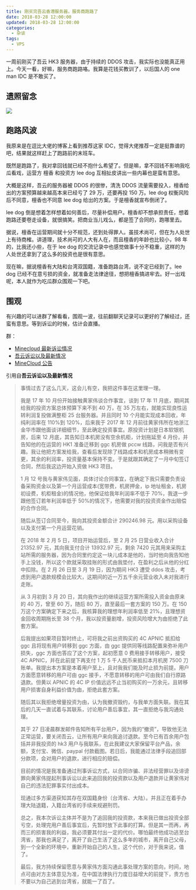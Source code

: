 ```yaml
---
title: 刚买完吾云香港服务器，服务商跑路了
date: 2018-03-28 12:00:00
updated: 2018-03-28 12:00:00
categories:
  - 杂谈
tags:
  - VPS
---
```


一周前刚买了吾云 HK3 服务器，由于持续的 DDOS 攻击，我实际也没能真正用上。今天一看，好嘛，服务商跑路咯。我算是花钱买教训了，以后国人的 one man IDC 是不敢买了。

<!--more-->

## 遗照留念

![](https://img.iszy.xyz/20190318214913.png)

## 跑路风波

我原来是在逗比大佬的博客上看到推荐这家 IDC，觉得大佬推荐一定是挺靠谱的吧，结果就这样赶上了跑路前的末班车。

既然是跑路了，我对拿回钱就已经不抱什么希望了。但是嘛，拿不回钱不影响我吃瓜看戏，运营方 檀香 和投资方 lee dog 互相扯皮讲出一些内幕也是蛮有意思。

大概是这样，吾云的服务器被 DDOS 的很惨，清洗 DDOS 流量需要投入，檀香给出的方案预算越来越高本来已经亏了 29 万，还要再投 150 万。lee dog 权衡风险后不同意，檀香也不同意 lee dog 给出的方案。于是檀香就宣布倒闭了。

lee dog 倒是想着怎样想着如何善后，尽量补偿用户。檀香却不想承担责任，想着跑路还要卷走设备，就很搞笑。把商业当儿戏么，都是签了合同的，跑哪里去。

据说，檀香在运营期间就十分不规范，还到处得罪人。虽技术尚可，但在为人处世上有待商榷。讲道理，技术尚可的人大有人在，而且檀香的年龄也比较小，98 年的，比我还小些，在于 lee dog 的交流记录中也感觉做事十分不稳重，这样的为人处世还拿到了这么多的投资也是很有意思。

现在嘛，据说檀香有大陆和台湾双国籍，准备跑路台湾，说不定已经到了。lee dog 已经不在意亏损的资金，就准备走法律途径，想把檀香搞进牢去。好一出戏呢，本人就作为吃瓜群众围观一下吧。

## 围观

有兴趣的可以进群了解看看，围观一波，往前翻聊天记录可以更好的了解经过，还蛮有意思。等到诉讼的时候，估计会直播。

群：

- [Minecloud 最新诉讼情况](https://t.me/minecloudlawnew)
- [吾云诉讼以及最新情况](https://t.me/minecloudlaw)
- [MineCloud 公告](https://t.me/minecloud)

引用自**吾云诉讼以及最新情况**

> 事情过去了这么几天，这会儿有空，我把这件事在这里理一理。
>
> 我是 17 年 10 月份开始接触黄家伟谈合作事宜，谈到 17 年 11 月底，期间其给我的投资方案总体预算下来不到 40 万，在 35 万左右，就能实现良性运转利润复投做满整柜 25 台服务器。并且同时 10 个月能实现成本回收，年纯利润率在 110%到 120%，后来我于 2017 年 12 月前往黄家伟所在地浙江金华市跟他面谈详细细节，至此确定投资事宜。原投资计划是日本软银机房，后来 12 月底，其告知日本机房没有空余机柜，计划拖延至 4 月份，并告知他的在运营的 HK1 准备迁移到 ggc 机房做 pccw 线路，问我是否有兴趣。我让他把方案发给我，查看后发现除了线路成本和机房成本稍微有变更，其余的利润率，投资量基本保持不变。于是就跟其确定了一月中旬签订合同，然后我这边开始入资做 HK3 项目。
>
> 1 月 12 号我与黄家伟见面，具体讨论合同事宜，在确定下我只需要负责设备采购资金以及第一个月运营成本(宽带费，机房押金，ip 地址租金，机房初设费，机柜租金)的情况他，他保证给我年利润率不低于 70%，我退一步跟他签订若年利润率低于 50%的情况下，他需要对我的投资资金作出赔偿的合作合同。
>
> 随后从签订合同至今，我向其投资金额合计 290246.98 元。用以采购设备以及支付第一个月运营花销。
>
> 在 2018 年 2 月 5 日，项目开始运营后，至 2 月 25 日营业收入合计 21352.97 元，其向我支付合计 13932.97 元，剩余 7420 元其用来采购主站所需的服务器，因为合同里约定这一块儿成本是他的，当时他向我告知他手上没钱，所以这个款就采取挂账的形式由我垫付，在盈利之后从他的分红中扣除。在 2 月 26 日至 3 月 19 日，因为期间 HK3 遭受 ddos 攻击，考虑到用户退款规模会比较大，这期间的近一万五千余元营业收入未对我进行走账。
>
> 从 3 月初到 3 月 20 日，其向我作出的继续运营方案所需投入资金由原来的 40 万，曾至 60 万，随后 80 万，直至最后一套方案的 150 万。在 150 万这个方案确定下来之后，我核算我的理想年利润率低至 21%，且理想资金回收周期拖长至 38 个月，我以投资量剧增，投资风险增大为由拒绝了此套方案。
>
> 后我提出如果项目暂时终止，可将我之前出资购买的 4C APNIC 抵扣给 ggc 且将现有用户转移到 ggc 方面，由 ggc 提供同等线路配置来弥补用户损失，ggc 方面也答应了这个方案，起初愿意 0 费用接手转移用户，接受 4C APNIC，并在此前提下再支付 1 万 5 千人民币来抵扣本月机房 7500 刀账单。我提出本方案是本着用户至上，且对我我们能及时止损为前提。用户方面愿意转移的用户可由 ggc 接手，不愿意转移的用户可由我们自行原路退款。但黄以 APNIC 的 4C IP 价值远远不止当初购买的一万余元，且转移用户损害自身利益价值为由，拒绝此套方案。
>
> 随后其以我拒绝增量投资为由，认为我撤资毁约，与我单方面失联。我在其后的几天一直试着与其联系，讨论用户善后事宜，其一直拒绝与我沟通处理。
>
> 其于 27 日凌晨群发邮件告知所有平台用户，因为我的“撤资”，导致他无法正常运营，要关闭吾云，让所有用户来向我追讨退款。至今已有百余用户包括并非我投资的 hk3 用户与我联系，在此我建议大家保留平台产品，余额，支付宝、微信、paypal 付款截图。若日后，我能通过法律手段追回部分款项，会对用户的退款，进行相应的赔偿。
>
> 目前的情况是我准备通过刑事诉讼方式，以合同诈骗、非法经营罪以及诽谤罪向黄家伟提起刑事诉讼以此来追回我的投资款以及用户退款并让黄家伟对自己的违法犯罪事实付出成本。
>
> 现通过多方渠道获知其存在双国籍身份（台湾省、大陆）。并且正在着手办理大陆退籍，入籍台湾省的手续来规避刑罚。
>
> 总之，我本次诉讼主体并不是为了追回我的投资款，本来我已做出投资全部亏空，处理完用户善后事宜后，先暂时放下此事的打算。但是其一而再，再而三的损害我的利益，我必须要其付出一定的代价。哪怕最终他成功逃至台湾省，那我也满足了，离开了自己生活了这么多年的城市，离开自己父母，到一个全新的环境中，重新开始自己的人生，这个代价，对于我来说，值了。
>
> 最后，我方持续保留愿意与黄家伟方面沟通此事处理方案的意向，时间，地点可由对方主体意见为准，在中国法律执行力度日益增大的前提下，贵方也不要以为自己逃到台湾省，就能一了百了。
